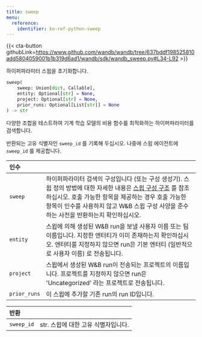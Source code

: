 ```yaml
---
title: sweep
menu:
  reference:
    identifier: ko-ref-python-sweep
---
```


{{< cta-button githubLink=https://www.github.com/wandb/wandb/tree/637bddf198525810add5804059001b1b319d6ad1/wandb/sdk/wandb_sweep.py#L34-L92 >}}

하이퍼파라미터 스윕을 초기화합니다.

```python
sweep(
    sweep: Union[dict, Callable],
    entity: Optional[str] = None,
    project: Optional[str] = None,
    prior_runs: Optional[List[str]] = None
) -> str
```

다양한 조합을 테스트하여 기계 학습 모델의 비용 함수를 최적화하는 하이퍼파라미터를 검색합니다.

반환되는 고유 식별자인 `sweep_id` 를 기록해 두십시오.
나중에 스윕 에이전트에 `sweep_id` 를 제공합니다.

| 인수 |  |
| :--- | :--- |
|  `sweep` | 하이퍼파라미터 검색의 구성입니다 (또는 구성 생성기). 스윕 정의 방법에 대한 자세한 내용은 [스윕 구성 구조](https://docs.wandb.ai/guides/sweeps/define-sweep-configuration) 를 참조하십시오. 호출 가능한 항목을 제공하는 경우 호출 가능한 항목이 인수를 사용하지 않고 W&B 스윕 구성 사양을 준수하는 사전을 반환하는지 확인하십시오. |
|  `entity` | 스윕에 의해 생성된 W&B run을 보낼 사용자 이름 또는 팀 이름입니다. 지정한 엔터티가 이미 존재하는지 확인하십시오. 엔터티를 지정하지 않으면 run은 기본 엔터티 (일반적으로 사용자 이름) 로 전송됩니다. |
|  `project` | 스윕에서 생성된 W&B run이 전송되는 프로젝트의 이름입니다. 프로젝트를 지정하지 않으면 run은 'Uncategorized' 라는 프로젝트로 전송됩니다. |
|  `prior_runs` | 이 스윕에 추가할 기존 run의 run ID입니다. |

| 반환 |  |
| :--- | :--- |
|  `sweep_id` |  str. 스윕에 대한 고유 식별자입니다. |
